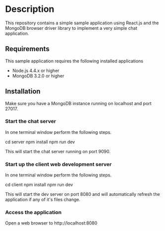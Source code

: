 # Description

This repository contains a simple sample application using React.js and the MongoDB browser driver library to implement a very simple chat application.

## Requirements

This sample application requires the following installed applications

* Node.js 4.4.x or higher
* MongoDB 3.2.0 or higher

## Installation

Make sure you have a MongoDB instance running on localhost and port 27017.

### Start the chat server

In one terminal window perform the following steps.

cd server
npm install
npm run dev

This will start the chat server running on port 9090.

### Start up the client web development server

In one terminal window perform the following steps.

cd client
npm install
npm run dev

This will start the dev server on port 8080 and will automatically refresh the
application if any of it's files change.

### Access the application

Open a web browser to http://localhost:8080
